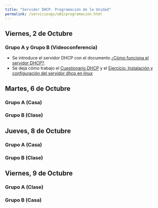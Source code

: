 ```yaml
---
title: "Servidor DHCP. Programación de la Unidad"
permalink: /serviciosgs/u02/programacion.html
---
```


## Viernes, 2 de Octubre

### Grupo A  y Grupo B **(Videoconferencia)**

* Se introduce el servidor DHCP con el documento [¿Cómo funciona el servidor DHCP?](dhcp.html).
* Se deja cómo trabajo el [Cuestionario DHCP](cuestionario.html) y el [Ejercicio: Instalación y configuración del servidor dhcp en linux](ejercicio1.html)


## Martes, 6 de Octubre

### Grupo A **(Casa)**

### Grupo B **(Clase)**

## Jueves, 8 de Octubre

### Grupo A **(Casa)**


### Grupo B **(Clase)**


## Viernes, 9 de Octubre

### Grupo A **(Clase)**


### Grupo B **(Casa)**

